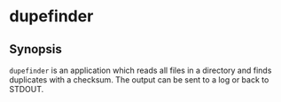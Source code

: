 # dupefinder

## Synopsis

`dupefinder` is an application which reads all files in a directory and finds duplicates with a checksum. The output can be sent to a log or back to STDOUT.

